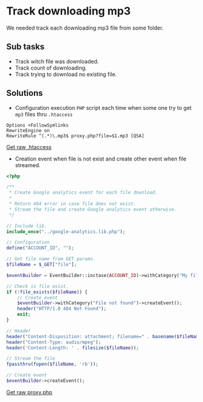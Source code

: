 Track downloading mp3
====================================================================================================
We needed track each downloading mp3 file from some folder.

Sub tasks
----------------------------------------------------------------------------------------------------
* Track witch file was downloaded.
* Track count of downloading.
* Track trying to download no existing file. 

Solutions
----------------------------------------------------------------------------------------------------
* Configuration execution `PHP` script each time when some one try to get `mp3` files thru `.htaccess`

```
Options +FollowSymlinks
RewriteEngine on
RewriteRule ^(.*)\.mp3$ proxy.php?file=$1.mp3 [QSA]
```

[Get raw .htaccess](https://raw.githubusercontent.com/banadiga/PHP-Server-Side-Google-Analytics/master/proxy-example/.htaccess)


* Creation event when file is not exist and create other event when file streamed.

```php
<?php

/**
 * Create Google analytics event for each file download.
 *
 * Return 404 error in case file does not exist.
 * Stream the file and create Google analytics event otherwise.
 */

// Include lib.
include_once("../google-analytics.lib.php");

// Configuration
define("ACCOUNT_ID", "");

// Get file name from GET params.
$fileName = $_GET["file"];

$eventBuilder = EventBuilder::inctase(ACCOUNT_ID)->withCategory("My file")->withAction($fileName);

// Check is file exist.
if (!file_exists($fileName)) {
    // Create event
    $eventBuilder->withCategory("File not found")->createEvent();
    header("HTTP/1.0 404 Not Found");
    exit;
}

// Header
header("Content-Disposition: attachment; filename=" . basename($fileName) . ";");
header("Content-Type: audio/mpeg");
header('Content-Length: ' . filesize($fileName));

// Stream the file
fpassthru(fopen($fileName, 'rb'));

// Create event
$eventBuilder->createEvent();

```
[Get raw proxy.php](https://raw.githubusercontent.com//banadiga/PHP-Server-Side-Google-Analytics/master/proxy-example/proxy.php)